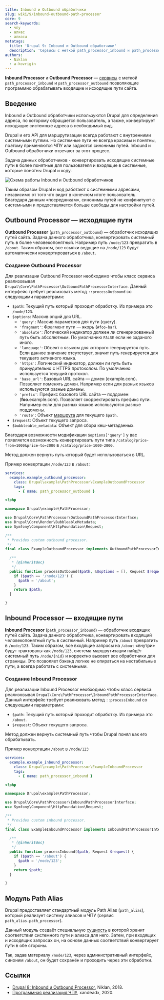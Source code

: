 ```yaml
---
title: Inbound и Outbound обработчики
slug: wiki/9/inbound-outbound-path-processor
core: 9
search-keywords:
  - чпу
  - алиас
  - алиасы
metatags:
  title: 'Drupal 9: Inbound и Outbound обработчики'
  description: 'Сервисы с меткой path_processor_inbound и path_processor_outbound позволяют обрабатывать входящие и исходящие пути сайта.'
authors:
  - Niklan
  - a-kovrigin
---
```


**Inbound Processor** и **Outbound Processor** — [сервисы](../../index.md) с меткой `path_processor_inbound` и `path_processor_outbound` позволяющие программно обрабатывать входящие и исходящие пути сайта.

## Введение

Inbound и Outbound обработчики используются Drupal для определения адреса, по которому обращается пользователь, а также, конвертирует исходящие системные адреса в необходимый вид.

Drupal и его API для маршрутизации всегда работают с внутренними системными путями. Но системные пути не всегда красивы и понятны, поэтому применяются ЧПУ или задаются синонимы путей. Inbound и Outbound обработчики отвечают за этот процесс.

Задача данных обработчиков - конвертировать исходящие системные пути в более понятные для пользователя и входящие в системные, которые понятны Drupal и коду.

![Схема работы Inbound и Outbound обработчиков](https://i.imgur.com/xpkOGxb.png)

Таким образом Drupal и код работают с системными адресами, независимо от того что видит в конечном итоге пользователь. Благодаря данным «посредникам», синонимы путей не конфликтуют с системными и предоставляется больше свободы для настройки путей.

## Outbound Processor — исходящие пути

**Outbound Processor** (`path_processor_outbound`) — обработчик исходящих путей сайта. Задача данного обработчика, конвертировать системный путь в более человекопонятный. Например путь `/node/123` превратить в `/about`. Таким образом, все ссылки ведущие на `/node/123` будут автоматически конвертироваться в `/about`.

### Создание Outbound Processor

Для реализации Outbound Processor необходимо чтобы класс сервиса реализовывал `Drupal\Core\PathProcessor\OutboundPathProcessorInterface`. Данный интерфейс требует реализовать метод `::processOutbound` со следующими параметрами:

- `$path`: Текущий путь который проходит обработку. Из примера это `/node/123`.
- `$options`: Массив опций для URL.
    - `'query'`: Массив параметров для пути (query).
    - `'fragment'`: Фрагмент пути — якорь (`#foo-bar`).
    - `'absolute'`: Логический индикатор должен ли сгенерированный путь быть абсолютным. По умолчанию `FALSE` если не заданого иного.
    - `'language'`: Объект с языком для которого генерируется путь. Если данное значение отсутствует, значит путь генерируется для текущего активного языка.
    - `'https'`: Логический индикатор, должен ли путь быть принудительно с HTTPS протоколом. По умолчанию используется текущий протокол.
    - `'base_url'`: Базовый URL сайта — домен (example.com). Позволяет поменять домен. Например если для разных языков используются разные домены.
    - `'prefix'`: Префикс базового URL сайта — поддомен (**foo**.example.com). Позволяет скорректировать префикс пути. Например если для разных языков используются разные поддомены.
    - `'route'`: Объект [маршрута](../../../routing/index.md) для текущего `$path`.
- `$request`: Объект текущего запроса.
- `$bubbleable_metadata`: Объект для сбора кеш-метаданных.

<Aside type="tip">

Благодаря возможности модификации `$options['query']` у вас появляется возможность конвертировать пути типа `/catalog?price-from=1000&price-to=2000` в `/catalog/price-1000-2000`.

</Aside>

Метод должен вернуть путь который будет использоваться в URL.

Пример конвертации `/node/123` в `/about`:

```yaml
services:
  example.example_outbound_processor:
    class: Drupal\example\PathProcessor\ExampleOutboundProcessor
    tags:
      - { name: path_processor_outbound }
```

```php
<?php

namespace Drupal\example\PathProcessor;

use Drupal\Core\PathProcessor\OutboundPathProcessorInterface;
use Drupal\Core\Render\BubbleableMetadata;
use Symfony\Component\HttpFoundation\Request;

/**
 * Provides custom outbound processor.
 */
final class ExampleOutboundProcessor implements OutboundPathProcessorInterface {

  /**
   * {@inheritdoc}
   */
  public function processOutbound($path, &$options = [], Request $request = NULL, BubbleableMetadata $bubbleable_metadata = NULL) {
    if ($path == '/node/123') {
      $path = '/about';
    }
    return $path;
  }

}
```

## Inbound Processor — входящие пути

**Inbound Processor** (`path_processor_inbound`) — обработчик входящих путей сайта. Задача данного обработчика, конвертировать входящий человекопонятный путь в системный. Например путь `/about` превратить в `/node/123`. Таким образом, все входящие запросы на `/about` «внутри» будут трактованы как `/node/123`, система маршрутизации найдёт системный путь `/node/{nid}` и корректно вызовет все обработчики для страницы. Это позволяет бэкенд логике не опираться на нестабильные пути, а всегда работать с системными.

### Создание Inbound Processor

Для реализации Inbound Processor необходимо чтобы класс сервиса реализовывал `Drupal\Core\PathProcessor\InboundPathProcessorInterface`. Данный интерфейс требует реализовать метод `::processInbound` со следующими параметрами:

- `$path`: Текущий путь который проходит обработку. Из примера это `/about`.
- `$request`: Объект текущего запроса.

Метод должен вернуть системный путь чтобы Drupal понял как его обрабатывать.

Пример конвертации `/about` в `/node/123`

```yaml
services:
  example.example_inbound_processor:
    class: Drupal\example\PathProcessor\ExampleInboundProcessor
    tags:
      - { name: path_processor_inbound }
```

```php
<?php

namespace Drupal\example\PathProcessor;

use Drupal\Core\PathProcessor\InboundPathProcessorInterface;
use Symfony\Component\HttpFoundation\Request;

/**
 * Provides custom inbound processor.
 */
final class ExampleInboundProcessor implements InboundPathProcessorInterface {

  /**
   * {@inheritdoc}
   */
  public function processInbound($path, Request $request) {
    if ($path == '/about') {
      $path = '/node/123';
    }
    return $path;
  }

}
```

## Модуль Path Alias

Drupal предоставляет стандартный модуль Path Alias (`path_alias`), который реализует систему алиасов и ЧПУ (сервис `path_alias.path_processor`).

Данный модуль создаёт специальную [сущность](../../../entities/index.md) в которой хранит соответствия системного пути и алиаса для него. Затем, при входящих и исходящих запросах он, на основе данных соответствий конвертирует пути в обе стороны.

Так, задав материалу `/node/123`, через административный интерфейс, синоним `/about`, он будет сохранён и проходить через эти обработки.

## Ссылки

- [Drupal 8: Inbound и Outbound Processor](https://niklan.net/blog/183), Niklan, 2018.
- [Программная реализация ЧПУ](http://xandeadx.ru/blog/drupal/965), xandeadx, 2020.
